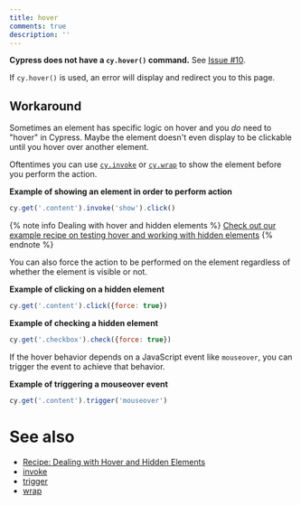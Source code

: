 ```yaml
---
title: hover
comments: true
description: ''
---
```


**Cypress does not have a `cy.hover()` command.** See [Issue #10](https://github.com/cypress-io/cypress/issues/10).

If `cy.hover()` is used, an error will display and redirect you to this page.

## Workaround

Sometimes an element has specific logic on hover and you *do* need to "hover" in Cypress. Maybe the element doesn't even display to be clickable until you hover over another element.

Oftentimes you can use [`cy.invoke`](https://on.cypress.io/api/invoke) or [`cy.wrap`](https://on.cypress.io/api/wrap) to show the element before you perform the action.

**Example of showing an element in order to perform action**
```javascript
cy.get('.content').invoke('show').click()
```

{% note info Dealing with hover and hidden elements %}
[Check out our example recipe on testing hover and working with hidden elements](https://github.com/cypress-io/cypress-example-recipes/blob/master/cypress/integration/hover_hidden_elements.js)
{% endnote %}

You can also force the action to be performed on the element regardless of whether the element is visible or not.

**Example of clicking on a hidden element**
```javascript
cy.get('.content').click({force: true})
```

**Example of checking a hidden element**
```javascript
cy.get('.checkbox').check({force: true})
```

If the hover behavior depends on a JavaScript event like `mouseover`, you can trigger the event to achieve that behavior.

**Example of triggering a mouseover event**
```javascript
cy.get('.content').trigger('mouseover')
```

# See also

- [Recipe: Dealing with Hover and Hidden Elements](https://github.com/cypress-io/cypress-example-recipes/blob/master/cypress/integration/hover_hidden_elements.js)
- [invoke](https://on.cypress.io/api/invoke)
- [trigger](https://on.cypress.io/api/trigger)
- [wrap](https://on.cypress.io/api/wrap)
